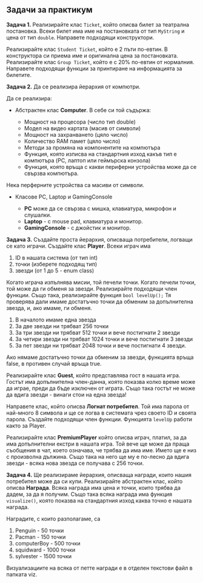 ## Задачи за практикум

**Задача 1.** Реализирайте клас `Ticket`, който описва билет за театрална постановка. Всеки билет има име на постановката от тип `MyString` и цена от тип `double`. Направете подходящи конструктори.

Реализирайте клас `Student Ticket`, който е 2 пъти по-евтин. В конструктора си приема име и оригинална цена за постановката.
Реализирайте клас `Group Ticket`, който е с 20% по-евтин от нормалния. 
Направете подходящи функции за принтиране на информацията за билетите.

**Задача 2.** Да се реализира йерархия от компютри.

Да се реализира:

* Абстрактен клас **Computer**. В себе си той съдържа:
  
  * Мощност на процесора (число тип double)
  * Модел на видео картата (масив от символи)
  * Мощност на захранването (цяло число)
  * Количество RAM памет (цяло число)
  * Методи за промяна на компонентите на компютъра
  * Функция, която изписва на стандартния изход какъв тип е компютъра (PC, лаптоп или геймърска конзола)
  * Функция, която връща с какви периферни устройства може да се свързва компютъра.

Нека перферните устройства са масиви от символи.

* Класове PC, Laptop и GamingConsole
  
  * **PC** може да се свързва с мишка, клавиатура, микрофон и слушалки.
  * **Laptop** - с mouse pad, клавиатура и монитор.
  * **GamingConsole** - с джойстик и монитор.  

**Задача 3.** Създайте проста йерархия, описваща потребители, логващи се като играчи.
Създайте клас **Player**. Всеки играч има

1. ID в нашата система (от тип int)
2. точки (изберете подходящ тип)
3. звезди (от 1 до 5 - enum class)

Когато играча изпълнява мисии, той печели точки. Когато печели точки, той може да ги обменя за звезди. Реализирайте подходящи член функции. Също така, реализирайте функция ``bool levelUp();`` Тя проверява
дали имаме достатъчно точки да обменим за допълнителна звезда, и, ако имаме, ги
обменя.

1. В началото имаме една звезда
2. За две звезди ни трябват 256 точки
3. За три звезди ни трябват 512 точки и вече постигнати 2 звезди
4. За четири звезди ни трябват 1024 точки и вече постигнати 3 звезди
5. За пет звезди ни трябват 2048 точки и вече постигнати 4 звезди.

Ако нямаме достатъчно точки да обменим за звезди, функцията връща false, в противен случай връща true.

Реализирайте клас **Guest**, който представлява гост в нашата игра. Гостът има допълнителна член-данна, която показва колко време може да играе, преди да бъде
изключен от играта. Също така гостът не може да вдига звезди - винаги стои на една звезда!

Направете клас, който описва **Логнат потребител**. Той има парола от най-много 8 символа и ще се логва в системата чрез своето ID и своята парола.
Създайте подходящи член функции. Функцията ``levelUp`` работи както за Player.

Реализирайте клас **PremiumPlayer** който описва играч, платил, за да има допълнителни екстри в нашата игра. Той вече ще може да праща съобщения в чат,
което означава, че трябва да има име. Името ще е низ с произволна дължина. Също така на него ще му е по-лесно да вдига звезди - всяка нова звезда се получава с 256 точки.

**Задача 4.** Ще реализираме йерархия, описваща награди, които нашия потребител може да си
купи. 
Реализирайте абстрактен клас, който описва **Награда**. Всяка награда има цена и точки, които трябва да дадем, за да я получим. Също така всяка награда има функция ``visualize()``, която показва на стандартния изход каква точно е нашата награда.

Наградите, с които разполагаме, са
1. Penguin - 50 точки
2. Pacman - 150 точки
3. computerBoy - 500 точки
4. squidward - 1000 точки
5. sylvester - 1500 точки

Визуализациите на всяка от петте награди е в отделен текстови файл в папката viz.

